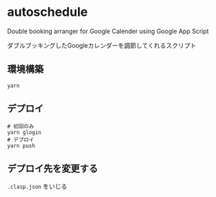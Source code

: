 # autoschedule

Double booking arranger for Google Calender using Google App Script

ダブルブッキングしたGoogleカレンダーを調節してくれるスクリプト

## 環境構築

```
yarn
```

## デプロイ

```
# 初回のみ
yarn glogin
# デプロイ
yarn push
```

## デプロイ先を変更する

`.clasp.json` をいじる